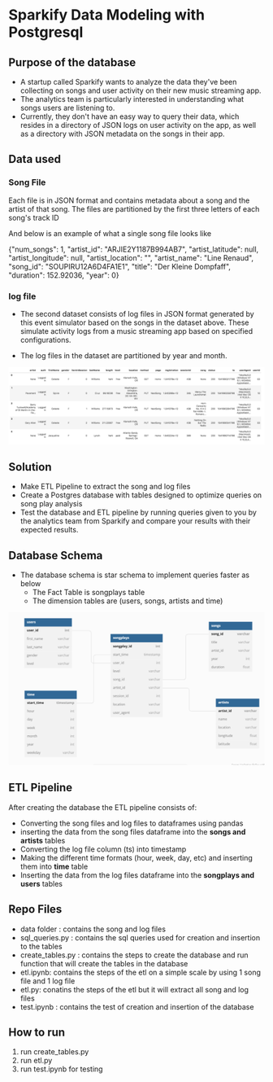 # Sparkify Data Modeling with Postgresql

## Purpose of the database

- A startup called Sparkify wants to analyze the data they've been collecting on songs and user activity on their new music streaming app. 
- The analytics team is particularly interested in understanding what songs users are listening to. 
- Currently, they don't have an easy way to query their data, which resides in a directory of JSON logs on user activity on the app, as well as a directory with JSON metadata on the songs in their app.

## Data used

### Song File

Each file is in JSON format and contains metadata about a song and the artist of that song. The files are partitioned by the first three letters of each song's track ID

And below is an example of what a single song file looks like

{"num_songs": 1, "artist_id": "ARJIE2Y1187B994AB7", "artist_latitude": null, "artist_longitude": null, "artist_location": "", "artist_name": "Line Renaud", "song_id": "SOUPIRU12A6D4FA1E1", "title": "Der Kleine Dompfaff", "duration": 152.92036, "year": 0}

### log file

- The second dataset consists of log files in JSON format generated by this event simulator based on the songs in the dataset above. These simulate activity logs from a music streaming app based on specified configurations.

- The log files in the dataset are partitioned by year and month.

![Alt Text](.\log-data.png)

## Solution

-  Make ETL Pipeline to extract the song and log files
-  Create a Postgres database with tables designed to optimize queries on song play analysis 
-  Test the database and ETL pipeline by running queries given to you by the analytics team from Sparkify and compare your results with their expected results.

## Database Schema

- The database schema is star schema to implement queries faster as below
    - The Fact Table is songplays table
    - The dimension tables are (users, songs, artists and time)

![Alt text](.\database-schema.png)

## ETL Pipeline

After creating the database the ETL pipeline consists of:

- Converting the song files and log files to dataframes using pandas
- inserting the data from the song files dataframe into the **songs and artists** tables
- Converting the log file column (ts) into timestamp
- Making the different time formats (hour, week, day, etc) and inserting them into **time** table
- Inserting the data from the log files dataframe into the **songplays and users** tables

## Repo Files

- data folder : contains the song and log files
- sql_queries.py : contains the sql queries used for creation and insertion to the tables
- create_tables.py : contains the steps to create the database and run function that will create the tables in the database
- etl.ipynb: contains the steps of the etl on a simple scale by using 1 song file and 1 log file
- etl.py: conatins the steps of the etl but it will extract all song and log files
- test.ipynb : contains the test of creation and insertion of the database

## How to run

1. run create_tables.py
2. run etl.py
3. run test.ipynb for testing
